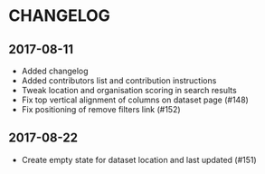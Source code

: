 # CHANGELOG

## 2017-08-11
* Added changelog
* Added contributors list and contribution instructions
* Tweak location and organisation scoring in search results
* Fix top vertical alignment of columns on dataset page (#148)
* Fix positioning of remove filters link (#152)
## 2017-08-22
* Create empty state for dataset location and last updated (#151)
